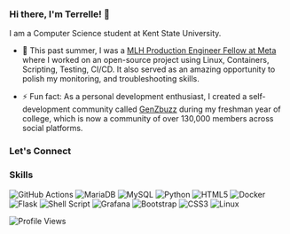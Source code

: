 ### Hi there, I'm Terrelle! 👋

<!--
**Terrelle/Terrelle** is a ✨ _special_ ✨ repository because its `README.md` (this file) appears on your GitHub profile.
-->

I am a Computer Science student at Kent State University.


- 🌱 This past summer, I was a [MLH Production Engineer Fellow at Meta](https://fellowship.mlh.io/programs/site-reliability-engineering) where I worked on an open-source project using Linux, Containers, Scripting, Testing, CI/CD. It also served as an amazing opportunity to polish my monitoring, and troubleshooting skills.



- ⚡ Fun fact: As a personal development enthusiast, I created a self-development community called [GenZbuzz](https://thegenzbuzz.com/) during my freshman year of college, which is now a community of over 130,000 members across social platforms.

### Let's Connect


### Skills
![GitHub Actions](https://img.shields.io/badge/github%20actions-%232671E5.svg?style=for-the-badge&logo=githubactions&logoColor=white)
![MariaDB](https://img.shields.io/badge/MariaDB-003545?style=for-the-badge&logo=mariadb&logoColor=white)
![MySQL](https://img.shields.io/badge/mysql-%2300f.svg?style=for-the-badge&logo=mysql&logoColor=white)
![Python](https://img.shields.io/badge/python-3670A0?style=for-the-badge&logo=python&logoColor=ffdd54)
![HTML5](https://img.shields.io/badge/html5-%23E34F26.svg?style=for-the-badge&logo=html5&logoColor=white)
![Docker](https://img.shields.io/badge/docker-%230db7ed.svg?style=for-the-badge&logo=docker&logoColor=white)
![Flask](https://img.shields.io/badge/flask-%23000.svg?style=for-the-badge&logo=flask&logoColor=white)
![Shell Script](https://img.shields.io/badge/shell_script-%23121011.svg?style=for-the-badge&logo=gnu-bash&logoColor=white)
![Grafana](https://img.shields.io/badge/grafana-%23F46800.svg?style=for-the-badge&logo=grafana&logoColor=white)
![Bootstrap](https://img.shields.io/badge/bootstrap-%238511FA.svg?style=for-the-badge&logo=bootstrap&logoColor=white)
![CSS3](https://img.shields.io/badge/css3-%231572B6.svg?style=for-the-badge&logo=css3&logoColor=white)
![Linux](https://img.shields.io/badge/Linux-FCC624?style=for-the-badge&logo=linux&logoColor=black)


![Profile Views](https://komarev.com/ghpvc/?username=your-github-username&color=green)



